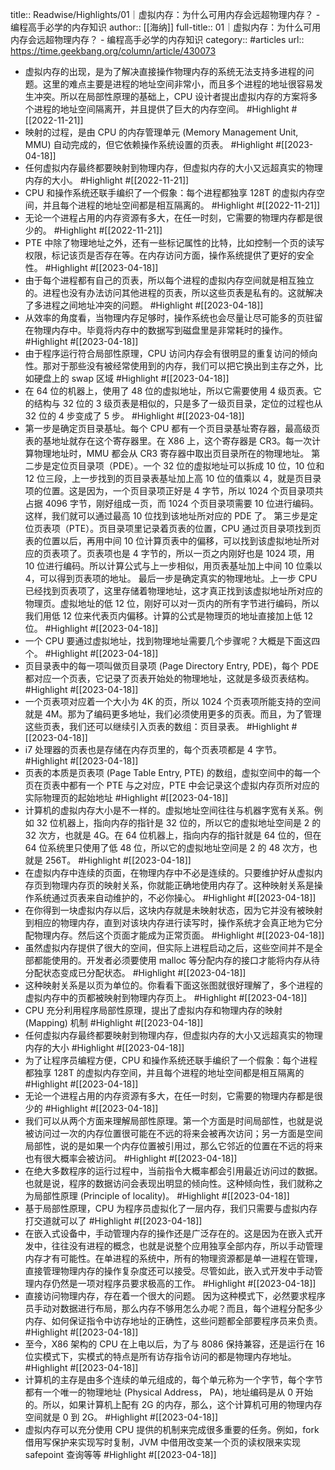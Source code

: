 title:: Readwise/Highlights/01｜虚拟内存：为什么可用内存会远超物理内存？ - 编程高手必学的内存知识
author:: [[海纳]]
full-title:: 01｜虚拟内存：为什么可用内存会远超物理内存？ - 编程高手必学的内存知识
category:: #articles
url:: https://time.geekbang.org/column/article/430073

- 虚拟内存的出现，是为了解决直接操作物理内存的系统无法支持多进程的问题。这里的难点主要是进程的地址空间非常小，而且多个进程的地址很容易发生冲突。所以在局部性原理的基础上，CPU 设计者提出虚拟内存的方案将多个进程的地址空间隔离开，并且提供了巨大的内存空间。 #Highlight #[[2022-11-21]]
- 映射的过程，是由 CPU 的内存管理单元 (Memory Management Unit, MMU) 自动完成的，但它依赖操作系统设置的页表。 #Highlight #[[2023-04-18]]
- 任何虚拟内存最终都要映射到物理内存，但虚拟内存的大小又远超真实的物理内存的大小。 #Highlight #[[2022-11-21]]
- CPU 和操作系统还联手编织了一个假象：每个进程都独享 128T 的虚拟内存空间，并且每个进程的地址空间都是相互隔离的。 #Highlight #[[2022-11-21]]
- 无论一个进程占用的内存资源有多大，在任一时刻，它需要的物理内存都是很少的。 #Highlight #[[2022-11-21]]
- PTE 中除了物理地址之外，还有一些标记属性的比特，比如控制一个页的读写权限，标记该页是否存在等。在内存访问方面，操作系统提供了更好的安全性。 #Highlight #[[2023-04-18]]
- 由于每个进程都有自己的页表，所以每个进程的虚拟内存空间就是相互独立的。进程也没有办法访问其他进程的页表，所以这些页表是私有的。这就解决了多进程之间地址冲突的问题。 #Highlight #[[2023-04-18]]
- 从效率的角度看，当物理内存足够时，操作系统也会尽量让尽可能多的页驻留在物理内存中。毕竟将内存中的数据写到磁盘里是非常耗时的操作。 #Highlight #[[2023-04-18]]
- 由于程序运行符合局部性原理，CPU 访问内存会有很明显的重复访问的倾向性。那对于那些没有被经常使用到的内存，我们可以把它换出到主存之外，比如硬盘上的 swap 区域 #Highlight #[[2023-04-18]]
- 在 64 位的机器上，使用了 48 位的虚拟地址，所以它需要使用 4 级页表。它的结构与 32 位的 3 级页表是相似的，只是多了一级页目录，定位的过程也从 32 位的 4 步变成了 5 步。 #Highlight #[[2023-04-18]]
- 第一步是确定页目录基址。每个 CPU 都有一个页目录基址寄存器，最高级页表的基地址就存在这个寄存器里。在 X86 上，这个寄存器是 CR3。每一次计算物理地址时，MMU 都会从 CR3 寄存器中取出页目录所在的物理地址。
  第二步是定位页目录项（PDE）。一个 32 位的虚拟地址可以拆成 10 位，10 位和 12 位三段，上一步找到的页目录表基址加上高 10 位的值乘以 4，就是页目录项的位置。这是因为，一个页目录项正好是 4 字节，所以 1024 个页目录项共占据 4096 字节，刚好组成一页，而 1024 个页目录项需要 10 位进行编码。这样，我们就可以通过最高 10 位找到该地址所对应的 PDE 了。
  第三步是定位页表项（PTE）。页目录项里记录着页表的位置，CPU 通过页目录项找到页表的位置以后，再用中间 10 位计算页表中的偏移，可以找到该虚拟地址所对应的页表项了。页表项也是 4 字节的，所以一页之内刚好也是 1024 项，用 10 位进行编码。所以计算公式与上一步相似，用页表基址加上中间 10 位乘以 4，可以得到页表项的地址。
  最后一步是确定真实的物理地址。上一步 CPU 已经找到页表项了，这里存储着物理地址，这才真正找到该虚拟地址所对应的物理页。虚拟地址的低 12 位，刚好可以对一页内的所有字节进行编码，所以我们用低 12 位来代表页内偏移。计算的公式是物理页的地址直接加上低 12 位。 #Highlight #[[2023-04-18]]
- 一个 CPU 要通过虚拟地址，找到物理地址需要几个步骤呢？大概是下面这四个。 #Highlight #[[2023-04-18]]
- 页目录表中的每一项叫做页目录项 (Page Directory Entry, PDE)，每个 PDE 都对应一个页表，它记录了页表开始处的物理地址，这就是多级页表结构。 #Highlight #[[2023-04-18]]
- 一个页表项对应着一个大小为 4K 的页，所以 1024 个页表项所能支持的空间就是 4M。那为了编码更多地址，我们必须使用更多的页表。而且，为了管理这些页表，我们还可以继续引入页表的数组：页目录表。 #Highlight #[[2023-04-18]]
- i7 处理器的页表也是存储在内存页里的，每个页表项都是 4 字节。 #Highlight #[[2023-04-18]]
- 页表的本质是页表项 (Page Table Entry, PTE) 的数组，虚拟空间中的每一个页在页表中都有一个 PTE 与之对应，PTE 中会记录这个虚拟内存页所对应的实际物理页的起始地址 #Highlight #[[2023-04-18]]
- 计算机的虚拟内存大小是不一样的。虚拟地址空间往往与机器字宽有关系。例如 32 位机器上，指向内存的指针是 32 位的，所以它的虚拟地址空间是 2 的 32 次方，也就是 4G。在 64 位机器上，指向内存的指针就是 64 位的，但在 64 位系统里只使用了低 48 位，所以它的虚拟地址空间是 2 的 48 次方，也就是 256T。 #Highlight #[[2023-04-18]]
- 在虚拟内存中连续的页面，在物理内存中不必是连续的。只要维护好从虚拟内存页到物理内存页的映射关系，你就能正确地使用内存了。这种映射关系是操作系统通过页表来自动维护的，不必你操心。 #Highlight #[[2023-04-18]]
- 在你得到一块虚拟内存以后，这块内存就是未映射状态，因为它并没有被映射到相应的物理内存，直到对该块内存进行读写时，操作系统才会真正地为它分配物理内存。然后这个页面才能成为正常页面。 #Highlight #[[2023-04-18]]
- 虽然虚拟内存提供了很大的空间，但实际上进程启动之后，这些空间并不是全部都能使用的。开发者必须要使用 malloc 等分配内存的接口才能将内存从待分配状态变成已分配状态。 #Highlight #[[2023-04-18]]
- 这种映射关系是以页为单位的。你看看下面这张图就很好理解了，多个进程的虚拟内存中的页都被映射到物理内存页上。 #Highlight #[[2023-04-18]]
- CPU 充分利用程序局部性原理，提出了虚拟内存和物理内存的映射 (Mapping) 机制 #Highlight #[[2023-04-18]]
- 任何虚拟内存最终都要映射到物理内存，但虚拟内存的大小又远超真实的物理内存的大小 #Highlight #[[2023-04-18]]
- 为了让程序员编程方便，CPU 和操作系统还联手编织了一个假象：每个进程都独享 128T 的虚拟内存空间，并且每个进程的地址空间都是相互隔离的 #Highlight #[[2023-04-18]]
- 无论一个进程占用的内存资源有多大，在任一时刻，它需要的物理内存都是很少的 #Highlight #[[2023-04-18]]
- 我们可以从两个方面来理解局部性原理。第一个方面是时间局部性，也就是说被访问过一次的内存位置很可能在不远的将来会被再次访问；另一方面是空间局部性，说的是如果一个内存位置被引用过，那么它邻近的位置在不远的将来也有很大概率会被访问。 #Highlight #[[2023-04-18]]
- 在绝大多数程序的运行过程中，当前指令大概率都会引用最近访问过的数据。也就是说，程序的数据访问会表现出明显的倾向性。这种倾向性，我们就称之为局部性原理 (Principle of locality)。 #Highlight #[[2023-04-18]]
- 基于局部性原理，CPU 为程序员虚拟化了一层内存，我们只需要与虚拟内存打交道就可以了 #Highlight #[[2023-04-18]]
- 在嵌入式设备中，手动管理内存的操作还是广泛存在的。这是因为在嵌入式开发中，往往没有进程的概念，也就是说整个应用独享全部内存，所以手动管理内存才有可能性。在单进程的系统中，所有的物理资源都是单一进程在管理，直接管理物理内存的操作复杂度还可以接受。尽管如此，嵌入式开发中手动管理内存仍然是一项对程序员要求极高的工作。 #Highlight #[[2023-04-18]]
- 直接访问物理内存，存在着一个很大的问题。
  因为这种模式下，必然要求程序员手动对数据进行布局，那么内存不够用怎么办呢？而且，每个进程分配多少内存、如何保证指令中访存地址的正确性，这些问题都全部要程序员来负责。 #Highlight #[[2023-04-18]]
- 至今，X86 架构的 CPU 在上电以后，为了与 8086 保持兼容，还是运行在 16 位实模式下，实模式的特点是所有访存指令访问的都是物理内存地址。 #Highlight #[[2023-04-18]]
- 计算机的主存是由多个连续的单元组成的，每个单元称为一个字节，每个字节都有一个唯一的物理地址 (Physical Address， PA)，地址编码是从 0 开始的。所以，如果计算机上配有 2G 的内存，那么，这个计算机可用的物理内存空间就是 0 到 2G。 #Highlight #[[2023-04-18]]
- 虚拟内存可以充分使用 CPU 提供的机制来完成很多重要的任务。例如，fork 借用写保护来实现写时复制，JVM 中借用改变某一个页的读权限来实现 safepoint 查询等等 #Highlight #[[2023-04-18]]